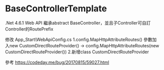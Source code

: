 # BaseControllerTemplate
.Net 4.6.1 Web API 繼承abstract BaseController，並且子Controller可自訂Controller的RoutePrefix

修改 App_Start\WebApiConfig.cs
1.config.MapHttpAttributeRoutes() 參數加入new CustomDirectRouteProvider() → config.MapHttpAttributeRoutes(new CustomDirectRouteProvider())
2.新增class CustomDirectRouteProvider


參考 https://codeday.me/bug/20170815/59027.html

   